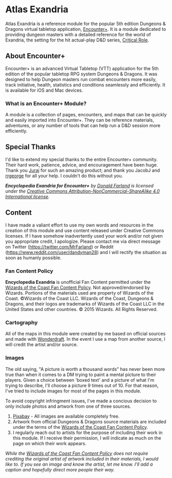 # Atlas Exandria
Atlas Exandria is a reference module for the popular 5th edition Dungeons & Dragons virtual tabletop application, [Encounter+](https://encounter.plus/). It is a module dedicated to providing dungeon masters with a detailed reference for the world of Exandria, the setting for the hit actual-play D&D series, [Critical Role](https://critrole.com).

## About Encounter+
Encounter+ is an advanced Virtual Tabletop (VTT) application for the 5th edition of the popular tabletop RPG system Dungeons & Dragons. It was designed to help Dungeon masters run combat encounters more easily, track initiative, health, statistics and conditions seamlessly and efficiently. It is available for iOS and Mac devices.

### What is an Encounter+ Module?
A module is a collection of pages, encounters, and maps that can be quickly and easily imported into Encounter+. They can be reference materials, adventures, or any number of tools that can help run a D&D session more efficiently. 

## Special Thanks
I'd like to extend my special thanks to the entire Encounter+ community. Their hard work, patience, advice, and encouragement have been huge. Thank you [Juraj](https://twitter.com/encounterplus) for such an amazing product; and thank you JacobJ and [rrgeorge](https://twitter.com/rrgeorge) for all your help. I couldn't do this without you.

***Encyclopedia Exandria for Encounter+** by [Donald Farland](https://donfarland.com) is licensed under the [Creative Commons Attribution-NonCommercial-ShareAlike 4.0 International license](https://creativecommons.org/licenses/by-nc-sa/4.0/).*

## Content
I have made a valiant effort to use my own words and resources in the creation of this module and use content released under Creative Commons licenses. If I have somehow inadvertently used your work and/or not given you appropriate credit, I apologize. Please contact me via direct message on Twitter (https://twitter.com/MrFarland) or Reddit (https://www.reddit.com/user/dandyman28) and I will rectify the situation as soon as humanly possible.

### Fan Content Policy
**Encyclopedia Exandria** is unofficial Fan Content permitted under the [Wizards of the Coast Fan Content Policy](https://company.wizards.com/fancontentpolicy). Not approved/endorsed by Wizards. Portions of the materials used are property of Wizards of the Coast. ©Wizards of the Coast LLC. Wizards of the Coast, Dungeons & Dragons, and their logos are trademarks of Wizards of the Coast LLC in the United States and other countries. © 2015 Wizards. All Rights Reserved.

### Cartography
All of the maps in this module were created by me based on official sources and made with [Wonderdraft](https://www.wonderdraft.net/). In the event I use a map from another source, I will credit the artist and/or source.

### Images
The old saying, "A picture is worth a thousand words" has never been more true than when it comes to a DM trying to paint a mental picture to their players. Given a choice between 'boxed text' and a picture of what I'm trying to describe, I'll choose a picture 9 times out of 10. For that reason, I've tried to include images for most of the pages in this module. 

To avoid copyright infringment issues, I've made a concious decision to only include photos and artwork from one of three sources.
1. [Pixabay](https://pixabay.com/) - All images are available completely free. 
2. Artwork from official Dungeons & Dragons source materials are included under the terms of the [Wizards of the Coast Fan Content Policy](https://company.wizards.com/fancontentpolicy).
3. I regularly reach out to artists for the purpose of including their work in this module. If I receive their permission, I will indicate as much on the page on which their work appears. 

*While the [Wizards of the Coast Fan Content Policy](https://company.wizards.com/fancontentpolicy) does not require crediting the original artist of artwork included in their materials, I would like to. If you see an image and know the artist, let me know. I'll add a caption and hopefully direct more people their way.*
